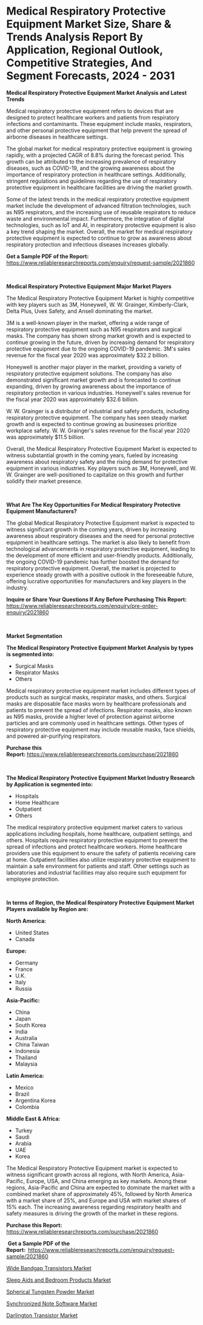 <p><h1>Medical Respiratory Protective Equipment Market Size, Share & Trends Analysis Report By Application, Regional Outlook, Competitive Strategies, And Segment Forecasts, 2024 - 2031</h1></p><p><strong>Medical Respiratory Protective Equipment Market Analysis and Latest Trends</strong></p>
<p><p>Medical respiratory protective equipment refers to devices that are designed to protect healthcare workers and patients from respiratory infections and contaminants. These equipment include masks, respirators, and other personal protective equipment that help prevent the spread of airborne diseases in healthcare settings.</p><p>The global market for medical respiratory protective equipment is growing rapidly, with a projected CAGR of 8.8% during the forecast period. This growth can be attributed to the increasing prevalence of respiratory diseases, such as COVID-19, and the growing awareness about the importance of respiratory protection in healthcare settings. Additionally, stringent regulations and guidelines regarding the use of respiratory protective equipment in healthcare facilities are driving the market growth.</p><p>Some of the latest trends in the medical respiratory protective equipment market include the development of advanced filtration technologies, such as N95 respirators, and the increasing use of reusable respirators to reduce waste and environmental impact. Furthermore, the integration of digital technologies, such as IoT and AI, in respiratory protective equipment is also a key trend shaping the market. Overall, the market for medical respiratory protective equipment is expected to continue to grow as awareness about respiratory protection and infectious diseases increases globally.</p></p>
<p><strong>Get a Sample PDF of the Report:&nbsp;</strong> <a href="https://www.reliableresearchreports.com/enquiry/request-sample/2021860">https://www.reliableresearchreports.com/enquiry/request-sample/2021860</a></p>
<p>&nbsp;</p>
<p><strong>Medical Respiratory Protective Equipment Major Market Players</strong></p>
<p><p>The Medical Respiratory Protective Equipment Market is highly competitive with key players such as 3M, Honeywell, W. W. Grainger, Kimberly-Clark, Delta Plus, Uvex Safety, and Ansell dominating the market. </p><p>3M is a well-known player in the market, offering a wide range of respiratory protective equipment such as N95 respirators and surgical masks. The company has shown strong market growth and is expected to continue growing in the future, driven by increasing demand for respiratory protective equipment due to the ongoing COVID-19 pandemic. 3M's sales revenue for the fiscal year 2020 was approximately $32.2 billion.</p><p>Honeywell is another major player in the market, providing a variety of respiratory protective equipment solutions. The company has also demonstrated significant market growth and is forecasted to continue expanding, driven by growing awareness about the importance of respiratory protection in various industries. Honeywell's sales revenue for the fiscal year 2020 was approximately $32.6 billion.</p><p>W. W. Grainger is a distributor of industrial and safety products, including respiratory protective equipment. The company has seen steady market growth and is expected to continue growing as businesses prioritize workplace safety. W. W. Grainger's sales revenue for the fiscal year 2020 was approximately $11.5 billion.</p><p>Overall, the Medical Respiratory Protective Equipment Market is expected to witness substantial growth in the coming years, fueled by increasing awareness about respiratory safety and the rising demand for protective equipment in various industries. Key players such as 3M, Honeywell, and W. W. Grainger are well-positioned to capitalize on this growth and further solidify their market presence.</p></p>
<p>&nbsp;</p>
<p><strong>What Are The Key Opportunities For Medical Respiratory Protective Equipment Manufacturers?</strong></p>
<p><p>The global Medical Respiratory Protective Equipment market is expected to witness significant growth in the coming years, driven by increasing awareness about respiratory diseases and the need for personal protective equipment in healthcare settings. The market is also likely to benefit from technological advancements in respiratory protective equipment, leading to the development of more efficient and user-friendly products. Additionally, the ongoing COVID-19 pandemic has further boosted the demand for respiratory protective equipment. Overall, the market is projected to experience steady growth with a positive outlook in the foreseeable future, offering lucrative opportunities for manufacturers and key players in the industry.</p></p>
<p><strong>Inquire or Share Your Questions If Any Before Purchasing This Report:</strong> <a href="https://www.reliableresearchreports.com/enquiry/pre-order-enquiry/2021860">https://www.reliableresearchreports.com/enquiry/pre-order-enquiry/2021860</a></p>
<p>&nbsp;</p>
<p><strong>Market Segmentation</strong></p>
<p><strong>The Medical Respiratory Protective Equipment Market Analysis by types is segmented into:</strong></p>
<p><ul><li>Surgical Masks</li><li>Respirator Masks</li><li>Others</li></ul></p>
<p><p>Medical respiratory protective equipment market includes different types of products such as surgical masks, respirator masks, and others. Surgical masks are disposable face masks worn by healthcare professionals and patients to prevent the spread of infections. Respirator masks, also known as N95 masks, provide a higher level of protection against airborne particles and are commonly used in healthcare settings. Other types of respiratory protective equipment may include reusable masks, face shields, and powered air-purifying respirators.</p></p>
<p><strong>Purchase this Report:&nbsp;</strong><a href="https://www.reliableresearchreports.com/purchase/2021860">https://www.reliableresearchreports.com/purchase/2021860</a></p>
<p>&nbsp;</p>
<p><strong>The Medical Respiratory Protective Equipment Market Industry Research by Application is segmented into:</strong></p>
<p><ul><li>Hospitals</li><li>Home Healthcare</li><li>Outpatient</li><li>Others</li></ul></p>
<p><p>The medical respiratory protective equipment market caters to various applications including hospitals, home healthcare, outpatient settings, and others. Hospitals require respiratory protective equipment to prevent the spread of infections and protect healthcare workers. Home healthcare providers use this equipment to ensure the safety of patients receiving care at home. Outpatient facilities also utilize respiratory protective equipment to maintain a safe environment for patients and staff. Other settings such as laboratories and industrial facilities may also require such equipment for employee protection.</p></p>
<p>&nbsp;</p>
<p><strong>In terms of Region, the Medical Respiratory Protective Equipment Market Players available by Region are:</strong></p>
<p>
    <p> <strong> North America: </strong>
        <ul>
            <li>United States</li>
            <li>Canada</li>
        </ul>
        </p> 
    <p> <strong> Europe: </strong>
        <ul>
            <li>Germany</li>
            <li>France</li>
            <li>U.K.</li>
            <li>Italy</li>
            <li>Russia</li>
        </ul>
        </p> 
    <p> <strong> Asia-Pacific: </strong>
        <ul>
            <li>China</li>
            <li>Japan</li>
            <li>South Korea</li>
            <li>India</li>
            <li>Australia</li>
            <li>China Taiwan</li>
            <li>Indonesia</li>
            <li>Thailand</li>
            <li>Malaysia</li>
        </ul>
        </p> 
    <p> <strong> Latin America: </strong>
        <ul>
            <li>Mexico</li>
            <li>Brazil</li>
            <li>Argentina Korea</li>
            <li>Colombia</li>
        </ul>
        </p> 
    <p> <strong> Middle East & Africa: </strong>
        <ul>
            <li>Turkey</li>
            <li>Saudi</li>
            <li>Arabia</li>
            <li>UAE</li>
            <li>Korea</li>
        </ul>
    </p>
    </p>
<p><p>The Medical Respiratory Protective Equipment market is expected to witness significant growth across all regions, with North America, Asia-Pacific, Europe, USA, and China emerging as key markets. Among these regions, Asia-Pacific and China are expected to dominate the market with a combined market share of approximately 45%, followed by North America with a market share of 25%, and Europe and USA with market shares of 15% each. The increasing awareness regarding respiratory health and safety measures is driving the growth of the market in these regions.</p></p>
<p><strong>Purchase this Report: </strong><a href="https://www.reliableresearchreports.com/purchase/2021860">https://www.reliableresearchreports.com/purchase/2021860</a></p>
<p>&nbsp;<strong>Get a Sample PDF of the Report:&nbsp;&nbsp;</strong><a href="https://www.reliableresearchreports.com/enquiry/request-sample/2021860">https://www.reliableresearchreports.com/enquiry/request-sample/2021860</a></p>
<p><strong></strong></p>
<p><p><a href="https://view.publitas.com/reportprime-1/wide-bandgap-transistors-market-size-share-trends-analysis-report-by-application-regional-outlook-competitive-strategies-and-segment-forecasts-2024-2031/">Wide Bandgap Transistors Market</a></p><p><a href="https://github.com/kufem1/Market-Research-Report-List-1/blob/main/sleep-aids-and-bedroom-products-market.md">Sleep Aids and Bedroom Products Market</a></p><p><a href="https://frill-swim-3cd.notion.site/Spherical-Tungsten-Powder-Market-Dynamics-2024-2031-Also-about-Its-Market-Trends-Projections-and--2175870c49894de682f7b7f2dd97ff1f">Spherical Tungsten Powder Market</a></p><p><a href="https://gentle-editor-9db.notion.site/Synchronized-Note-Software-Market-Size-2024-2031-Global-Industrial-Analysis-Key-Geographical-Regi-dd8e39d807d049ba8ec017275cfd525d">Synchronized Note Software Market</a></p><p><a href="https://view.publitas.com/reportprime-1/darlington-transistor-market-research-report-reveals-the-latest-trends-and-opportunities-of-this-market-for-period-from-2024-2031/">Darlington Transistor Market</a></p></p>